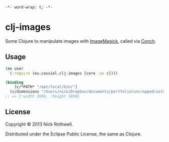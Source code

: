 `-*- word-wrap: t; -*-`

# clj-images

Some Clojure to manipulate images with [ImageMagick](http://www.imagemagick.org), called via [Conch](https://github.com/Raynes/conch).

## Usage

```clojure
(ns user
  (:require (eu.cassiel.clj-images [core :as c])))

(binding
    [c/*PATH* "/opt/local/bin/"]
  (c/dimensions "/Users/nick/Dropbox/documents/portfolio/uncropped/aito.jpg"))
;; => {:width 1680, :height 1050}
```


## License

Copyright © 2013 Nick Rothwell.

Distributed under the Eclipse Public License, the same as Clojure.
